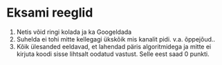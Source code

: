 # Eksami reeglid

1. Netis võid ringi kolada ja ka Googeldada
1. Suhelda ei tohi mitte kellegagi ükskõik mis kanalit pidi. v.a. õppejõud..
1. Kõik ülesanded eeldavad, et lahendad päris algoritmidega ja mitte ei kirjuta
    koodi sisse lihtsalt oodatud vastust. Selle eest saad 0 punkti.
